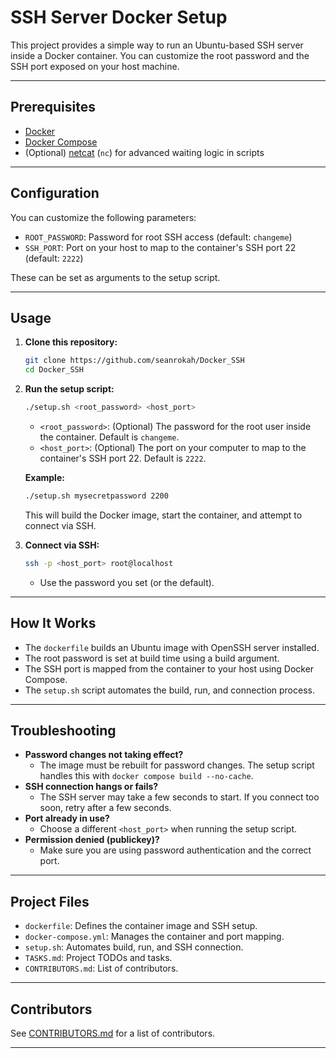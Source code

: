 # SSH Server Docker Setup

This project provides a simple way to run an Ubuntu-based SSH server inside a Docker container. You can customize the root password and the SSH port exposed on your host machine.

---

## Prerequisites

- [Docker](https://docs.docker.com/get-docker/)
- [Docker Compose](https://docs.docker.com/compose/install/)
- (Optional) [netcat](https://linux.die.net/man/1/nc) (`nc`) for advanced waiting logic in scripts

---

## Configuration

You can customize the following parameters:

- `ROOT_PASSWORD`: Password for root SSH access (default: `changeme`)
- `SSH_PORT`: Port on your host to map to the container's SSH port 22 (default: `2222`)

These can be set as arguments to the setup script.

---

## Usage

1. **Clone this repository:**
   ```sh
   git clone https://github.com/seanrokah/Docker_SSH
   cd Docker_SSH
   ```

2. **Run the setup script:**
   ```sh
   ./setup.sh <root_password> <host_port>
   ```
   - `<root_password>`: (Optional) The password for the root user inside the container. Default is `changeme`.
   - `<host_port>`: (Optional) The port on your computer to map to the container's SSH port 22. Default is `2222`.

   **Example:**
   ```sh
   ./setup.sh mysecretpassword 2200
   ```

   This will build the Docker image, start the container, and attempt to connect via SSH.

3. **Connect via SSH:**
   ```sh
   ssh -p <host_port> root@localhost
   ```
   - Use the password you set (or the default).

---

## How It Works

- The `dockerfile` builds an Ubuntu image with OpenSSH server installed.
- The root password is set at build time using a build argument.
- The SSH port is mapped from the container to your host using Docker Compose.
- The `setup.sh` script automates the build, run, and connection process.

---

## Troubleshooting

- **Password changes not taking effect?**
  - The image must be rebuilt for password changes. The setup script handles this with `docker compose build --no-cache`.
- **SSH connection hangs or fails?**
  - The SSH server may take a few seconds to start. If you connect too soon, retry after a few seconds.
- **Port already in use?**
  - Choose a different `<host_port>` when running the setup script.
- **Permission denied (publickey)?**
  - Make sure you are using password authentication and the correct port.

---

## Project Files

- `dockerfile`: Defines the container image and SSH setup.
- `docker-compose.yml`: Manages the container and port mapping.
- `setup.sh`: Automates build, run, and SSH connection.
- `TASKS.md`: Project TODOs and tasks.
- `CONTRIBUTORS.md`: List of contributors.

---

## Contributors

See [CONTRIBUTORS.md](CONTRIBUTORS.md) for a list of contributors.

---


